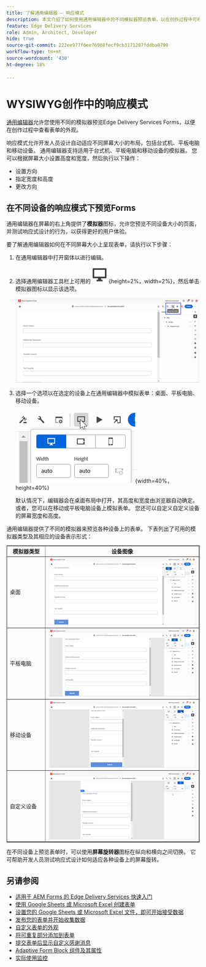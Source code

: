 ```yaml
---
title: 了解通用编辑器 — 响应模式
description: 本文介绍了如何使用通用编辑器中的不同模拟器预览表单，以在创作过程中可视化表单的外观。
feature: Edge Delivery Services
role: Admin, Architect, Developer
hide: true
source-git-commit: 222ee977f6ee76908fecf9cb3171287fddba8790
workflow-type: tm+mt
source-wordcount: '430'
ht-degree: 18%

---
```



# WYSIWYG创作中的响应模式

[通用编辑器](/help/edge/docs/forms/universal-editor/overview-universal-editor-for-edge-delivery-services-for-forms.md)允许您使用不同的模拟器预览Edge Delivery Services Forms，以便在创作过程中查看表单的外观。

响应模式允许开发人员设计自动适应不同屏幕大小的布局，包括台式机、平板电脑和移动设备。 通用编辑器支持适用于台式机、平板电脑和移动设备的模拟器。 您可以根据屏幕大小设置高度和宽度，然后执行以下操作：
* 设置方向
* 指定宽度和高度
* 更改方向

## 在不同设备的响应模式下预览Forms

通用编辑器在屏幕的右上角提供了&#x200B;**模拟器**&#x200B;图标，允许您预览不同设备大小的页面，并测试响应式设计的行为，以获得更好的用户体验。

要了解通用编辑器如何在不同屏幕大小上呈现表单，请执行以下步骤：

1. 在通用编辑器中打开窗体以进行编辑。
1. 选择通用编辑器工具栏上可用的![模拟器图标](/help/edge/docs/forms/universal-editor/assets/emulator.png){height=2%，width=2%}，然后单击模拟器图标以显示该选项。

   ![响应模式](/help/edge/docs/forms/universal-editor/assets/universal-editor-emulator.png)

1. 选择一个选项以在选定的设备上在通用编辑器中模拟表单：桌面、平板电脑、移动设备。

   ![响应模式](/help/edge/docs/forms/universal-editor/assets/ue-responsivemode.png){width=40%，height=40%}

   默认情况下，编辑器会在桌面布局中打开，其高度和宽度由浏览器自动确定。 或者，您可以在移动或平板电脑设备上模拟表单。 您还可以自定义自定义设备的屏幕宽度和高度。

通用编辑器提供了不同的模拟器来预览各种设备上的表单。 下表列出了可用的模拟器类型及其相应的设备表示形式：

<table border="1" style="text-align:" left; border-collapse: collapse;">
    <tr>
        <th style="width: 20%">模拟器类型</th>
        <th style="width: 80%">设备图像</th>
    </tr>
    <tr>
        <td style="width: 20%">桌面</td>
        <td style="width: 80%"><img src="/help/edge/docs/forms/universal-editor/assets/universal-editor-desktop.png" alt="桌面模拟器" style="width: auto; height: auto"></td>
    </tr>
    <tr>
        <td style="width: 20%">平板电脑</td>
        <td style="width: 80%"><img src="/help/edge/docs/forms/universal-editor/assets/universal-editor-tab.png" alt="平板电脑模拟器" style="width: auto; height: auto"></td>
    </tr>
    <tr>
        <td style="width: 20%">移动设备</td>
        <td style="width: 80%"><img src="/help/edge/docs/forms/universal-editor/assets/universal-editor-mobile.png" alt="移动设备模拟器" style="width: auto; height: auto"></td>
    </tr>
    <tr>
        <td style="width: 20%">自定义设备</td>
        <td style="width: 80%"><img src="/help/edge/docs/forms/universal-editor/assets/universal-editor-custom.png" alt="自定义设备模拟器" style="width: auto; height: auto"></td>
    </tr>
</table>

在不同设备上预览表单时，可以使用&#x200B;**屏幕旋转器**&#x200B;图标在纵向和横向之间切换。 它可帮助开发人员测试响应式设计如何适应各种设备上的屏幕旋转。

## 另请参阅

* [适用于 AEM Forms 的 Edge Delivery Services 快速入门](/help/edge/docs/forms/tutorial.md)
* [使用 Google Sheets 或 Microsoft Excel 创建表单](/help/edge/docs/forms/create-forms.md)
* [设置您的 Google Sheets 或 Microsoft Excel 文件，即可开始接受数据](/help/edge/docs/forms/submit-forms.md)
* [发布您的表单并开始收集数据](/help/edge/docs/forms/publish-forms.md)
* [自定义表单的外观&#x200B;](/help/edge/docs/forms/style-theme-forms.md)
* [将可重复部分添加到表单&#x200B;](/help/edge/docs/forms/repeatable-forms.md)
* [提交表单后显示自定义感谢消息](/help/edge/docs/forms/thank-you-page-form.md)
* [Adaptive Form Block 组件及其属性](/help/edge/docs/forms/form-components.md)
* [实际使用监控](https://www.aem.live/developer/rum#authentication)


